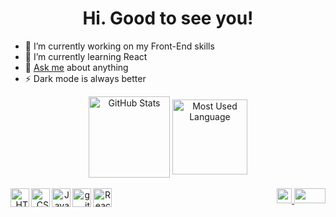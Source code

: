 <h1 align="center">Hi. Good to see you!</h1>

- 🔭 I’m currently working on my Front-End skills
- 🌱 I’m currently learning React
- 💬 <a href="mailto:estiga27@gmail.com?Subject=Desde%20GitHub">Ask me</a> about anything
- ⚡️ Dark mode is always better

<div align="center">
  <img align="center" title="GitHub Stats" alt="GitHub Stats" height="130em" src="https://github-readme-stats.vercel.app/api?username=ezEst6&show_icons=true&theme=chartreuse-dark&hide=contribs&include_all_commits=true&count_private=true&hide_border=true&bg_color=0d1117">
  <img align="center" title="Most Used Language" alt="Most Used Language" height="120em" src="https://github-readme-stats.vercel.app/api/wakatime?username=ezEst&langs_count=4&hide=markdown&layout=compact&theme=chartreuse-dark&hide_border=true&bg_color=0d1117">
</div>

<br>

<div align="right">

  <img align="left" title="HTML5" alt="HTML 5" height="30" width="30" src="https://raw.githubusercontent.com/ezEst6/ezEst6/4c89f4a4bc07f0b701e2338e794815d2ef13a94c/img/HTML5.svg">
  <img align="left" title="CSS3" alt="CSS 3" height="30" width="30" src="https://raw.githubusercontent.com/ezEst6/ezEst6/4c89f4a4bc07f0b701e2338e794815d2ef13a94c/img/CSS3.svg">
  <img align="left" title="JavaScript" alt="JavaScript" height="30" width="30" src="https://raw.githubusercontent.com/ezEst6/ezEst6/4c89f4a4bc07f0b701e2338e794815d2ef13a94c/img/JavaScript.svg">
  <img align="left" title="git" alt="git" height="30" width="30" src="https://raw.githubusercontent.com/ezEst6/ezEst6/4c89f4a4bc07f0b701e2338e794815d2ef13a94c/img/git.svg">
  <img align="left" title="React" alt="React" height="30" width="30" src="https://raw.githubusercontent.com/ezEst6/ezEst6/138893d93fb667cef9ecbe5f5864232f8bc2a36e/img/React.svg">
  <a align="right" title="Gmail" alt="Gmail" href="mailto:estiga27@gmail.com?Subject=Desde%20GitHub" target="_blank">
    <img height="24" src="https://raw.githubusercontent.com/ezEst6/ezEst6/main/img/Gmail.png">
  </a>
  <a align="right" title="LinkedIn" alt="LinkedIn" href="https://www.linkedin.com/in/ezequiel-estigarribia" target="_blank">
    <img height="24" width="50" src="https://raw.githubusercontent.com/ezEst6/ezEst6/4c89f4a4bc07f0b701e2338e794815d2ef13a94c/img/LinkedIn.svg">
  </a>
</div>
